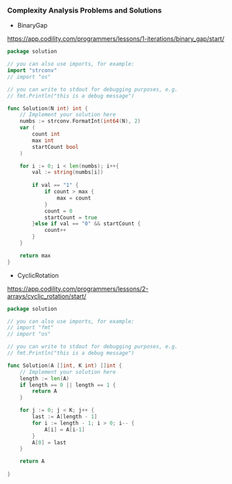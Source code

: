 ### Complexity Analysis Problems and Solutions

- BinaryGap

https://app.codility.com/programmers/lessons/1-iterations/binary_gap/start/

```go
package solution

// you can also use imports, for example:
import "strconv"
// import "os"

// you can write to stdout for debugging purposes, e.g.
// fmt.Println("this is a debug message")

func Solution(N int) int {
    // Implement your solution here
    numbs := strconv.FormatInt(int64(N), 2)
    var (
        count int
        max int
        startCount bool
    )

    for i := 0; i < len(numbs); i++{
        val := string(numbs[i])
        
        if val == "1" {
            if count > max {
                max = count
            }
            count = 0
            startCount = true
        }else if val == "0" && startCount {
            count++
        }
    }

    return max
}

```

- CyclicRotation

https://app.codility.com/programmers/lessons/2-arrays/cyclic_rotation/start/

```go
package solution

// you can also use imports, for example:
// import "fmt"
// import "os"

// you can write to stdout for debugging purposes, e.g.
// fmt.Println("this is a debug message")

func Solution(A []int, K int) []int {
    // Implement your solution here
    length := len(A)
    if length == 0 || length == 1 {
        return A
    }

    for j := 0; j < K; j++ {
        last := A[length - 1]
        for i := length - 1; i > 0; i-- {
            A[i] = A[i-1]
        }
        A[0] = last
    }

    return A
    
}
```

